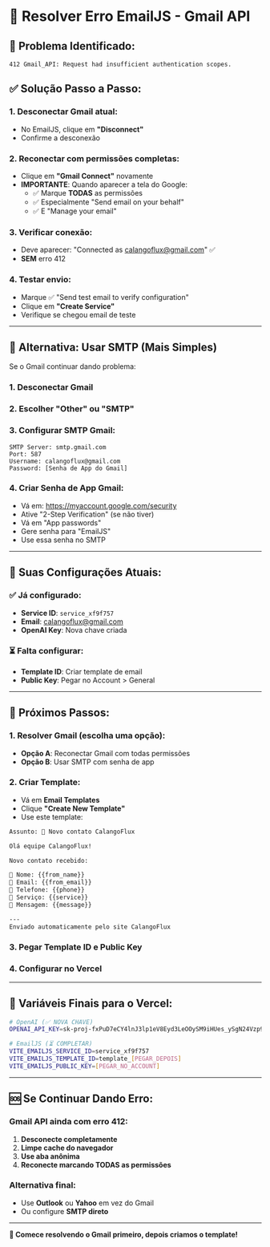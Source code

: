 # 📧 Resolver Erro EmailJS - Gmail API

## 🚨 **Problema Identificado:**
```
412 Gmail_API: Request had insufficient authentication scopes.
```

## ✅ **Solução Passo a Passo:**

### 1. **Desconectar Gmail atual:**
- No EmailJS, clique em **"Disconnect"**
- Confirme a desconexão

### 2. **Reconectar com permissões completas:**
- Clique em **"Gmail Connect"** novamente
- **IMPORTANTE**: Quando aparecer a tela do Google:
  - ✅ Marque **TODAS** as permissões
  - ✅ Especialmente "Send email on your behalf"
  - ✅ E "Manage your email"

### 3. **Verificar conexão:**
- Deve aparecer: "Connected as calangoflux@gmail.com" ✅
- **SEM** erro 412

### 4. **Testar envio:**
- Marque ✅ "Send test email to verify configuration"
- Clique em **"Create Service"**
- Verifique se chegou email de teste

---

## 🎯 **Alternativa: Usar SMTP (Mais Simples)**

Se o Gmail continuar dando problema:

### 1. **Desconectar Gmail**
### 2. **Escolher "Other" ou "SMTP"**
### 3. **Configurar SMTP Gmail:**
```
SMTP Server: smtp.gmail.com
Port: 587
Username: calangoflux@gmail.com
Password: [Senha de App do Gmail]
```

### 4. **Criar Senha de App Gmail:**
- Vá em: https://myaccount.google.com/security
- Ative "2-Step Verification" (se não tiver)
- Vá em "App passwords"
- Gere senha para "EmailJS"
- Use essa senha no SMTP

---

## 📝 **Suas Configurações Atuais:**

### ✅ **Já configurado:**
- **Service ID**: `service_xf9f757`
- **Email**: calangoflux@gmail.com
- **OpenAI Key**: Nova chave criada

### ⏳ **Falta configurar:**
- **Template ID**: Criar template de email
- **Public Key**: Pegar no Account > General

---

## 🚀 **Próximos Passos:**

### 1. **Resolver Gmail** (escolha uma opção):
   - **Opção A**: Reconectar Gmail com todas permissões
   - **Opção B**: Usar SMTP com senha de app

### 2. **Criar Template:**
   - Vá em **Email Templates**
   - Clique **"Create New Template"**
   - Use este template:

```html
Assunto: 🦎 Novo contato CalangoFlux

Olá equipe CalangoFlux!

Novo contato recebido:

👤 Nome: {{from_name}}
📧 Email: {{from_email}}
📱 Telefone: {{phone}}
🎯 Serviço: {{service}}
💬 Mensagem: {{message}}

---
Enviado automaticamente pelo site CalangoFlux
```

### 3. **Pegar Template ID e Public Key**

### 4. **Configurar no Vercel**

---

## 🎯 **Variáveis Finais para o Vercel:**

```bash
# OpenAI (✅ NOVA CHAVE)
OPENAI_API_KEY=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

# EmailJS (⏳ COMPLETAR)
VITE_EMAILJS_SERVICE_ID=service_xf9f757
VITE_EMAILJS_TEMPLATE_ID=template_[PEGAR_DEPOIS]
VITE_EMAILJS_PUBLIC_KEY=[PEGAR_NO_ACCOUNT]
```

---

## 🆘 **Se Continuar Dando Erro:**

### Gmail API ainda com erro 412:
1. **Desconecte completamente**
2. **Limpe cache do navegador**
3. **Use aba anônima**
4. **Reconecte marcando TODAS as permissões**

### Alternativa final:
- Use **Outlook** ou **Yahoo** em vez do Gmail
- Ou configure **SMTP direto**

---

**🎯 Comece resolvendo o Gmail primeiro, depois criamos o template!**